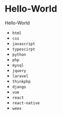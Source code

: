 # Hello-World
Hello-World

- `html`
- `css`
- `javascript`
- `typescirpt`
- `python`
- `php`
- `mysql`
- `jquery`
- `laravel`
- `thinkphp`
- `django`
- `vue`
- `react`
- `react-native`
- `weex`

